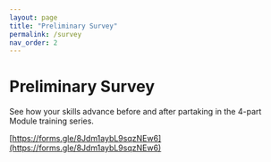 ```yaml
---
layout: page
title: "Preliminary Survey"
permalink: /survey
nav_order: 2
---
```


# Preliminary Survey
See how your skills advance before and after partaking in the 4-part Module training series.

[https://forms.gle/8Jdm1aybL9sqzNEw6](https://forms.gle/8Jdm1aybL9sqzNEw6)

